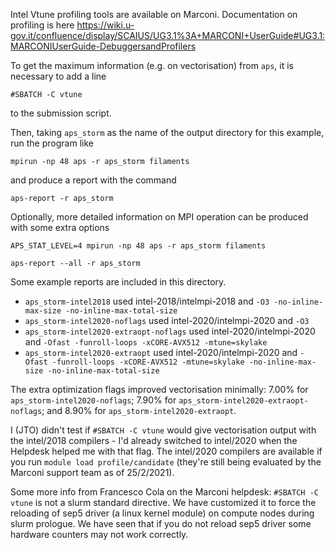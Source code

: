 Intel Vtune profiling tools are available on Marconi. Documentation on profiling is here https://wiki.u-gov.it/confluence/display/SCAIUS/UG3.1%3A+MARCONI+UserGuide#UG3.1:MARCONIUserGuide-DebuggersandProfilers

To get the maximum information (e.g. on vectorisation) from `aps`, it is necessary to add a line
```
#SBATCH -C vtune
```
to the submission script.

Then, taking `aps_storm` as the name of the output directory for this example, run the program like
```
mpirun -np 48 aps -r aps_storm filaments
```
and produce a report with the command
```
aps-report -r aps_storm
```

Optionally, more detailed information on MPI operation can be produced with some extra options
```
APS_STAT_LEVEL=4 mpirun -np 48 aps -r aps_storm filaments
```
```
aps-report --all -r aps_storm
```

Some example reports are included in this directory.
* `aps_storm-intel2018` used intel-2018/intelmpi-2018 and `-O3 -no-inline-max-size -no-inline-max-total-size`
* `aps_storm-intel2020-noflags` used intel-2020/intelmpi-2020 and `-O3`
* `aps_storm-intel2020-extraopt-noflags` used intel-2020/intelmpi-2020 and `-Ofast -funroll-loops -xCORE-AVX512 -mtune=skylake`
* `aps_storm-intel2020-extraopt` used intel-2020/intelmpi-2020 and `-Ofast -funroll-loops -xCORE-AVX512 -mtune=skylake -no-inline-max-size -no-inline-max-total-size`

The extra optimization flags improved vectorisation minimally: 7.00% for `aps_storm-intel2020-noflags`; 7.90% for `aps_storm-intel2020-extraopt-noflags`; and 8.90% for `aps_storm-intel2020-extraopt`.

I (JTO) didn't test if `#SBATCH -C vtune` would give vectorisation output with the intel/2018 compilers - I'd already switched to intel/2020 when the Helpdesk helped me with that flag. The intel/2020 compilers are available if you run `module load profile/candidate` (they're still being evaluated by the Marconi support team as of 25/2/2021).

Some more info from Francesco Cola on the Marconi helpdesk: `#SBATCH -C vtune` is not a slurm standard directive. We have customized it to force the reloading of sep5 driver (a linux kernel module) on compute nodes during slurm prologue. We have seen that if you do not reload sep5 driver some hardware counters may not work correctly.

